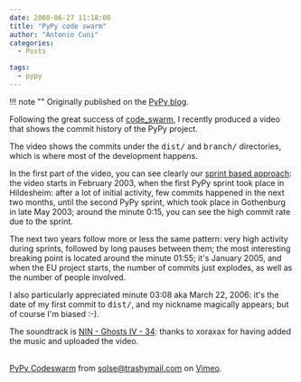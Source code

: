 ```yaml
---
date: 2008-06-27 11:18:00
title: "PyPy code swarm"
author: "Antonio Cuni"
categories:
  - Posts

tags:
  - pypy
---
```


!!! note ""
    Originally published on the [PyPy blog](https://pypy.org/posts/2008/06/pypy-code-swarm-7038411918926116477.html).


<html><body><p>Following the great success of <a class="reference" href="https://vis.cs.ucdavis.edu/~ogawa/codeswarm/">code_swarm</a>, I recently produced a
video that shows the commit history of the PyPy project.
</p>
<!-- more -->

<p>The video shows the commits under the <tt class="docutils literal"><span class="pre">dist/</span></tt> and <tt class="docutils literal"><span class="pre">branch/</span></tt>
directories, which is where most of the development happens.</p>
<p>In the first part of the video, you can see clearly our <a class="reference" href="https://codespeak.net/pypy/dist/pypy/doc/dev_method.html">sprint based
approach</a>: the video starts in February 2003, when the first PyPy
sprint took place in Hildesheim: after a lot of initial activity, few
commits happened in the next two months, until the second PyPy sprint,
which took place in Gothenburg in late May 2003; around the minute
0:15, you can see the high commit rate due to the sprint.</p>
<p>The next two years follow more or less the same pattern: very high
activity during sprints, followed by long pauses between them; the
most interesting breaking point is located around the minute 01:55;
it's January 2005, and when the EU project starts, the number of
commits just explodes, as well as the number of people involved.</p>
<p>I also particularly appreciated minute 03:08 aka March 22, 2006: it's
the date of my first commit to <tt class="docutils literal"><span class="pre">dist/</span></tt>, and my nickname magically
appears; but of course I'm biased :-).</p>
<p>The soundtrack is <a class="reference" href="https://en.wikipedia.org/wiki/Ghosts_I%E2%80%93IV">NIN - Ghosts IV - 34</a>: thanks to xoraxax for
having added the music and uploaded the video.</p>
                  <br><a href="https://www.vimeo.com/1239150?pg=embed&amp;sec=1239150">PyPy Codeswarm</a> from <a href="https://www.vimeo.com/user552917?pg=embed&amp;sec=1239150">solse@trashymail.com</a> on <a href="https://vimeo.com?pg=embed&amp;sec=1239150">Vimeo</a>.</body></html>